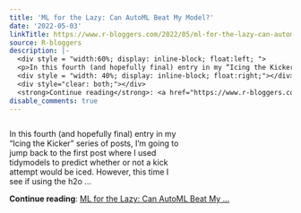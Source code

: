 ```yaml
---
title: 'ML for the Lazy: Can AutoML Beat My Model?'
date: '2022-05-03'
linkTitle: https://www.r-bloggers.com/2022/05/ml-for-the-lazy-can-automl-beat-my-model/
source: R-bloggers
description: |-
  <div style = "width:60%; display: inline-block; float:left; ">
  <p>In this fourth (and hopefully final) entry in my “Icing the Kicker” series of posts, I’m going to jump back to the first post where I used tidymodels to predict whether or not a kick attempt would be iced. However, this time I see if using the h2o ...</p></div>
  <div style = "width: 40%; display: inline-block; float:right;"></div>
  <div style="clear: both;"></div>
  <strong>Continue reading</strong>: <a href="https://www.r-bloggers.com/2022/05/ml-for-the-lazy-can-automl-beat-my-model/">ML for the Lazy: Can AutoML Beat My ...
disable_comments: true
---
```

<div style = "width:60%; display: inline-block; float:left; ">
<p>In this fourth (and hopefully final) entry in my “Icing the Kicker” series of posts, I’m going to jump back to the first post where I used tidymodels to predict whether or not a kick attempt would be iced. However, this time I see if using the h2o ...</p></div>
<div style = "width: 40%; display: inline-block; float:right;"></div>
<div style="clear: both;"></div>
<strong>Continue reading</strong>: <a href="https://www.r-bloggers.com/2022/05/ml-for-the-lazy-can-automl-beat-my-model/">ML for the Lazy: Can AutoML Beat My ...